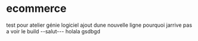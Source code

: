 # ecommerce
test pour atelier génie logiciel
ajout dune nouvelle ligne
pourquoi jarrive pas a voir le build
--salut---
holala
gsdbgd

